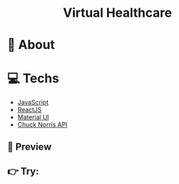 <h1 align='center'>
    Virtual Healthcare
</h1>

# 🤔 About

# 💻 Techs

- [JavaScript](https://www.javascript.com/)
- [ReactJS](https://reactjs.org/)
- [Material UI](https://mui.com/)
- [Chuck Norris API](https://api-ninjas.com/api/chucknorris)

## 🧐 Preview

## 👉 Try:
